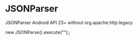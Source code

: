 # JSONParser
JSONParser Android API 23+ without org.apache.http.legacy

new JSONParse().execute("<URL>");;